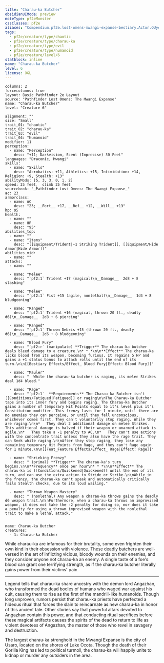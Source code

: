 ```yaml
---
title: "Charau-ka Butcher"
obsidianUIMode: preview
noteType: pf2eMonster
cssClasses: pf2e
aliases: "Compendium.pf2e.lost-omens-mwangi-expanse-bestiary.Actor.QUyqY6JiZNkEyTnd" 
tags:
  - pf2e/creature/type/chaotic
  - pf2e/creature/type/charau-ka
  - pf2e/creature/type/evil
  - pf2e/creature/type/humanoid
  - pf2e/creature/level/6
statblock: inline
name: "Charau-ka Butcher"
level: 6
license: OGL
---
```


```statblock
columns: 2
forcecolumns: true
layout: Basic Pathfinder 2e Layout
source: "Pathfinder Lost Omens: The Mwangi Expanse"
name: "Charau-ka Butcher"
level: "Creature 6"

alignment: ""
size: "Small"
trait_01: "chaotic"
trait_02: "charau-ka"
trait_03: "evil"
trait_04: "humanoid"
modifier: 11
perception:
  - name: "Perception"
    desc: "+11; Darkvision, Scent (Imprecise) 30 Feet"
languages: "Draconic, Mwangi"
skills:
  - name: "Skills"
    desc: "Acrobatics: +11, Athletics: +15, Intimidation: +14, Religion: +9, Stealth: +13"
abilityMods: [5, 3, 3, 0, 1, 2]
speed: 25 feet,  climb 25 feet
sourcebook: "_Pathfinder Lost Omens: The Mwangi Expanse_"
ac: 23
armorclass:
  - name: AC
    desc: "23; __Fort__ +17, __Ref__ +12, __Will__ +13"
hp: 95
health:
  - name: ""
  - name: HP
    desc: "95"
abilities_top:
  - name: ""
  - name: "Items"
    desc: "[[Equipment/Trident|+1 Striking Trident]], [[Equipment/Hide Armor|Hide Armor]]"
abilities_mid:
  - name: ""
attacks:
  - name: ""

  - name: "Melee"
    desc: "`pf2:1` Trident +17 (magical)\n__Damage__  2d8 + 8 slashing"

  - name: "Melee"
    desc: "`pf2:1` Fist +15 (agile, nonlethal)\n__Damage__  1d4 + 8 bludgeoning"

  - name: "Ranged"
    desc: "`pf2:1` Trident +16 (magical, thrown 20 ft., deadly d6)\n__Damage__  2d8 + 6 piercing"

  - name: "Ranged"
    desc: "`pf2:1` Thrown Debris +15 (thrown 20 ft., deadly d6)\n__Damage__  2d6 + 8 bludgeoning"

  - name: "Blood Fury"
    desc: "`pf2:r` (manipulate) **Trigger** The charau-ka butcher deals bleed damage to a creature.\n* * *\n\n**Effect** The charau-ka licks blood from its weapon, becoming furious. It regains 5 HP and gains a +1 status bonus to attack rolls until the end of its turn.\n\n[[Bestiary Effects/Effect_ Blood Fury|Effect: Blood Fury]]"

  - name: "Mauler"
    desc: "  While the charau-ka butcher is raging, its melee Strikes deal 1d4 bleed."

  - name: "Rage"
    desc: "`pf2:1`  **Requirements** The Charau-ka Butcher isn't [[Conditions/Fatigued|Fatigued]] or raging\n\nThe Charau-ka Butcher taps into its inner fury and begins raging. The Charau-ka Butcher gains a number of temporary Hit Points equal to it's level plus it's Constitution modifier. This frenzy lasts for 1 minute, until there are no enemies they can perceive, or until they fall unconscious, whichever comes first. They can't voluntarily stop raging. While they are raging:\n\n*   They deal 2 additional damage on melee Strikes. This additional damage is halved if their weapon or unarmed attack is agile.\n*   They take a -1 penalty to AC.\n*   They can't use actions with the concentrate trait unless they also have the rage trait. They can Seek while raging.\n\nAfter they stop raging, they lose any remaining temporary Hit Points from Rage, and they can't Rage again for 1 minute.\n\n[[Feat_Feature Effects/Effect_ Rage|Effect: Rage]]"

  - name: "Shrieking Frenzy"
    desc: " (primal) **Trigger** The charau-ka's turn begins.\n\n**Frequency** once per hour\n* * *\n\n**Effect** The charau-ka is [[Conditions/Quickened|Quickened]] until the end of its turn, and can use the extra action to Stride or Strike.\n\nWhile in the frenzy, the charau-ka can't speak and automatically critically fails Stealth checks, due to its loud wailing."

  - name: "Thrown Weapon Mastery"
    desc: " (nonlethal) Any weapon a charau-ka throws gains the deadly d6 weapon trait.\n\nFurthermore, when a charau-ka throws an improvised weapon, it does not take the -2 penalty for doing so, nor does it take a penalty for using a thrown improvised weapon with the nonlethal trait to make a lethal attack."
 
```

```encounter-table
name: Charau-ka Butcher
creatures:
  - 1: Charau-ka Butcher
```



While charau-ka are infamous for their brutality, some even frighten their own kind in their obsession with violence. These deadly butchers are well-versed in the art of inflicting vicious, bloody wounds on their enemies, and they consider anyone not charau-ka an enemy. A single taste of a foe's blood can grant one terrifying strength, as if the charau-ka butcher literally gains power from their victims' pain.

* * *

Legend tells that charau-ka share ancestry with the demon lord Angazhan, who transformed the dead bodies of humans who waged war against his cult, causing them to rise as the first of the mandrill-like humanoids. Though long unproven, rumors persist that charau-ka priests have perfected a hideous ritual that forces the slain to reincarnate as new charau-ka in honor of this ancient tale. Other stories say that powerful altars devoted to Angazhan contain this power, and that conducting ritual sacrifices before these magical artifacts causes the spirits of the dead to return to life as violent devotees of Angazhan, the master of those who revel in savagery and destruction.

The largest charau-ka stronghold in the Mwangi Expanse is the city of Usaro, located on the shores of Lake Ocota. Though the death of their Gorilla King has led to political turmoil, the charau-ka will happily unite to kidnap or murder any outsiders in the area.
